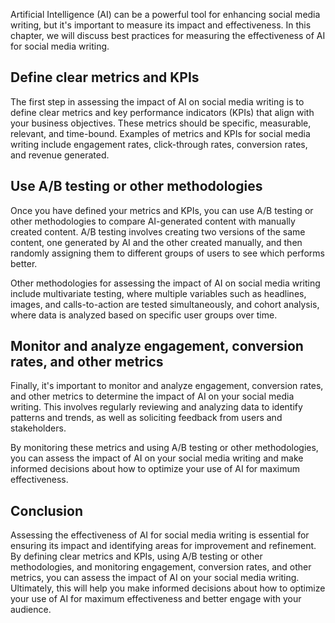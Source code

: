 
Artificial Intelligence (AI) can be a powerful tool for enhancing social media writing, but it's important to measure its impact and effectiveness. In this chapter, we will discuss best practices for measuring the effectiveness of AI for social media writing.

Define clear metrics and KPIs
-----------------------------

The first step in assessing the impact of AI on social media writing is to define clear metrics and key performance indicators (KPIs) that align with your business objectives. These metrics should be specific, measurable, relevant, and time-bound. Examples of metrics and KPIs for social media writing include engagement rates, click-through rates, conversion rates, and revenue generated.

Use A/B testing or other methodologies
--------------------------------------

Once you have defined your metrics and KPIs, you can use A/B testing or other methodologies to compare AI-generated content with manually created content. A/B testing involves creating two versions of the same content, one generated by AI and the other created manually, and then randomly assigning them to different groups of users to see which performs better.

Other methodologies for assessing the impact of AI on social media writing include multivariate testing, where multiple variables such as headlines, images, and calls-to-action are tested simultaneously, and cohort analysis, where data is analyzed based on specific user groups over time.

Monitor and analyze engagement, conversion rates, and other metrics
-------------------------------------------------------------------

Finally, it's important to monitor and analyze engagement, conversion rates, and other metrics to determine the impact of AI on your social media writing. This involves regularly reviewing and analyzing data to identify patterns and trends, as well as soliciting feedback from users and stakeholders.

By monitoring these metrics and using A/B testing or other methodologies, you can assess the impact of AI on your social media writing and make informed decisions about how to optimize your use of AI for maximum effectiveness.

Conclusion
----------

Assessing the effectiveness of AI for social media writing is essential for ensuring its impact and identifying areas for improvement and refinement. By defining clear metrics and KPIs, using A/B testing or other methodologies, and monitoring engagement, conversion rates, and other metrics, you can assess the impact of AI on your social media writing. Ultimately, this will help you make informed decisions about how to optimize your use of AI for maximum effectiveness and better engage with your audience.
